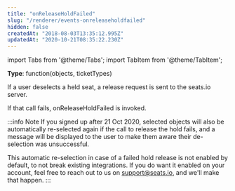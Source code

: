 ```yaml
---
title: "onReleaseHoldFailed"
slug: "/renderer/events-onreleaseholdfailed"
hidden: false
createdAt: "2018-08-03T13:35:12.995Z"
updatedAt: "2020-10-21T08:35:22.230Z"
---
```


import Tabs from '@theme/Tabs';
import TabItem from '@theme/TabItem';

**Type**: function(objects, ticketTypes)  

If a user deselects a held seat, a release request is sent to the seats.io server. 

If that call fails, onReleaseHoldFailed is invoked.



:::info Note
If you signed up after 21 Oct 2020, selected objects will also be automatically re-selected again if the call to release the hold fails, and a message will be displayed to the user to make them aware their de-selection was unsuccessful. 

This automatic re-selection in case of a failed hold release is not enabled by default, to not break existing integrations. If you do want it enabled on your account, feel free to reach out to us on [support@seats.io](mailto:support@seats.io), and we'll make that happen.
:::

